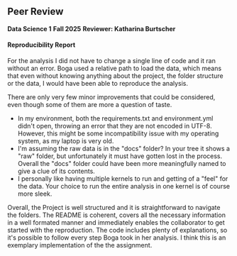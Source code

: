 ## Peer Review
**Data Science 1**
**Fall 2025**
**Reviewer: Katharina Burtscher**

#### Reproducibility Report

For the analysis I did not have to change a single line of code and it ran without an error. Boga used a relative path to load the data, which means that even without knowing anything about the project, the folder structure or the data, I would have been able to reproduce the analysis.

There are only very few minor improvements that could be considered, even though some of them are more a question of taste.
* In my environment, both the requirements.txt and environment.yml didn't open, throwing an error that they are not encoded in UTF-8. However, this might be some incompatibility issue with my operating system, as my laptop is very old.
* I'm assuming the raw data is in the "docs" folder? In your tree it shows a "raw" folder, but unfortunately it must have gotten lost in the process. Overall the "docs" folder could have been more meaningfully named to give a clue of its contents.
* I personally like having multiple kernels to run and getting of a "feel" for the data. Your choice to run the entire analysis in one kernel is of course more sleek.

Overall, the Project is well structured and it is straightforward to navigate the folders. The README is coherent, covers all the necessary information in a well formated manner and immediately enables the collaborator to get started with the reproduction. The code includes plenty of explanations, so it's possible to follow every step Boga took in her analysis. I think this is an exemplary implementation of the the assignment.
